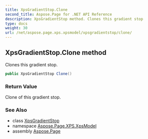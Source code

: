 ```yaml
---
title: XpsGradientStop.Clone
second_title: Aspose.Page for .NET API Reference
description: XpsGradientStop method. Clones this gradient stop
type: docs
weight: 30
url: /net/aspose.page.xps.xpsmodel/xpsgradientstop/clone/
---
```

## XpsGradientStop.Clone method

Clones this gradient stop.

```csharp
public XpsGradientStop Clone()
```

### Return Value

Clone of this gradient stop.

### See Also

* class [XpsGradientStop](../)
* namespace [Aspose.Page.XPS.XpsModel](../../xpsgradientstop/)
* assembly [Aspose.Page](../../../)


